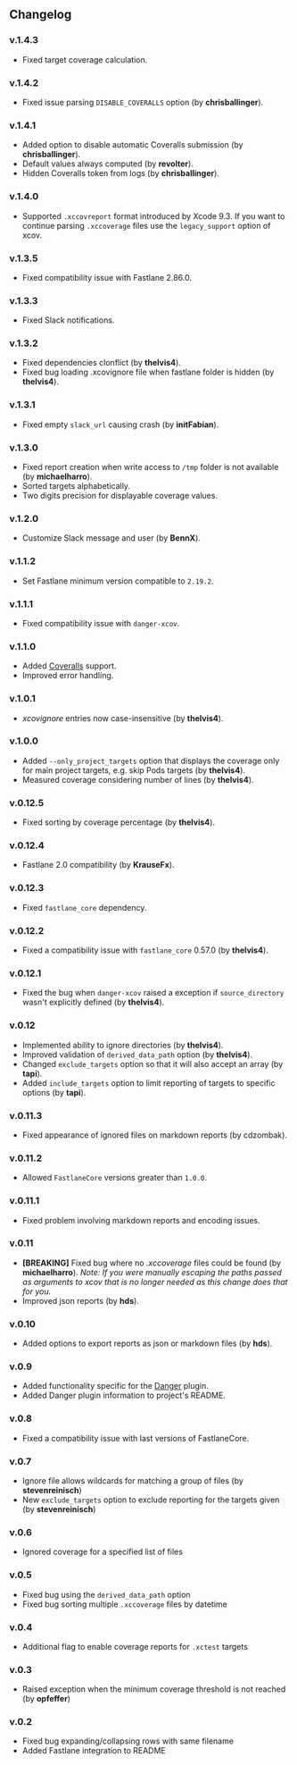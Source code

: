 ## Changelog

### v.1.4.3
* Fixed target coverage calculation.

### v.1.4.2
* Fixed issue parsing `DISABLE_COVERALLS` option (by **chrisballinger**).

### v.1.4.1
* Added option to disable automatic Coveralls submission (by **chrisballinger**).
* Default values always computed (by **revolter**).
* Hidden Coveralls token from logs (by **chrisballinger**).

### v.1.4.0
* Supported `.xccovreport` format introduced by Xcode 9.3. If you want to continue parsing `.xccoverage`
files use the `legacy_support` option of xcov.

### v.1.3.5
* Fixed compatibility issue with Fastlane 2.86.0.

### v.1.3.3
* Fixed Slack notifications.

### v.1.3.2
* Fixed dependencies clonflict (by **thelvis4**).
* Fixed bug loading .xcovignore file when fastlane folder is hidden (by **thelvis4**).

### v.1.3.1
* Fixed empty `slack_url` causing crash (by **initFabian**).

### v.1.3.0
* Fixed report creation when write access to `/tmp` folder is not available (by **michaelharro**).
* Sorted targets alphabetically.
* Two digits precision for displayable coverage values.

### v.1.2.0
* Customize Slack message and user (by **BennX**).

### v.1.1.2
* Set Fastlane minimum version compatible to `2.19.2`.

### v.1.1.1
* Fixed compatibility issue with `danger-xcov`.

### v.1.1.0
* Added [Coveralls](https://coveralls.io) support.
* Improved error handling.

### v.1.0.1
* *xcovignore* entries now case-insensitive (by **thelvis4**).

### v.1.0.0
* Added `--only_project_targets` option that displays the coverage only for main project targets, e.g. skip Pods targets
(by **thelvis4**).
* Measured coverage considering number of lines (by **thelvis4**).

### v.0.12.5
* Fixed sorting by coverage percentage (by **thelvis4**).

### v.0.12.4
* Fastlane 2.0 compatibility (by **KrauseFx**).

### v.0.12.3
* Fixed `fastlane_core` dependency.

### v.0.12.2
* Fixed a compatibility issue with `fastlane_core` 0.57.0 (by **thelvis4**).

### v.0.12.1
* Fixed the bug when `danger-xcov` raised a exception if `source_directory` wasn't explicitly defined (by **thelvis4**).

### v.0.12
* Implemented ability to ignore directories (by **thelvis4**).
* Improved validation of `derived_data_path` option (by **thelvis4**).
* Changed `exclude_targets` option so that it will also accept an array (by **tapi**).
* Added `include_targets` option to limit reporting of targets to specific options (by **tapi**).

### v.0.11.3
* Fixed appearance of ignored files on markdown reports (by cdzombak).

### v.0.11.2
* Allowed `FastlaneCore` versions greater than `1.0.0`.

### v.0.11.1
* Fixed problem involving markdown reports and encoding issues.

### v.0.11
* **[BREAKING]** Fixed bug where no *.xccoverage* files could be found (by **michaelharro**). *Note: If you
were manually escaping the paths passed as arguments to xcov that is no longer needed as this change does
that for you.*
* Improved json reports (by **hds**).

### v.0.10
* Added options to export reports as json or markdown files (by **hds**).

### v.0.9
* Added functionality specific for the [Danger]() plugin.
* Added Danger plugin information to project's README.

### v.0.8
* Fixed a compatibility issue with last versions of FastlaneCore.

### v.0.7
* Ignore file allows wildcards for matching a group of files (by **stevenreinisch**)
* New `exclude_targets` option to exclude reporting for the targets given (by **stevenreinisch**)

### v.0.6
* Ignored coverage for a specified list of files

### v.0.5
* Fixed bug using the `derived_data_path` option
* Fixed bug sorting multiple `.xccoverage` files by datetime

### v.0.4
* Additional flag to enable coverage reports for `.xctest` targets

### v.0.3
* Raised exception when the minimum coverage threshold is not reached (by **opfeffer**)

### v.0.2
* Fixed bug expanding/collapsing rows with same filename
* Added Fastlane integration to README

